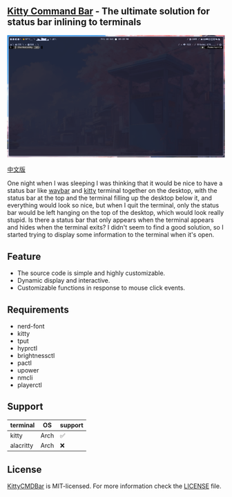 ## [Kitty Command Bar](https://github.com/ther0ok1eboy/KittyCMDBar) - The ultimate solution for status bar inlining to terminals

<center><img src="https://raw.githubusercontent.com/ther0ok1eboy/KittyCMDBar/master/src/demo.png"></center>

[中文版](./README_cn.md)

One night when I was sleeping I was thinking that it would be nice to have a status bar like [waybar](https://github.com/Alexays/Waybar) and [kitty](https://github.com/kovidgoyal/kitty) terminal together on the desktop, with the status bar at the top and the terminal filling up the desktop below it, and everything would look so nice, but when I quit the terminal, only the status bar would be left hanging on the top of the desktop, which would look really stupid. Is there a status bar that only appears when the terminal appears and hides when the terminal exits? I didn't seem to find a good solution, so I started trying to display some information to the terminal when it's open.

## Feature

- The source code is simple and highly customizable.
- Dynamic display and interactive.
- Customizable functions in response to mouse click events.

## Requirements
- nerd-font
- kitty
- tput
- hyprctl
- brightnessctl
- pactl
- upower
- nmcli
- playerctl

## Support

| terminal  | OS   | support |
|-----------|------|---------|
| kitty     | Arch | ✅      |
| alacritty | Arch | ❌      |



## License

[KittyCMDBar](https://github.com/ther0ok1eboy/KittyCMDBar) is MIT-licensed. For more information check the [LICENSE](LICENSE) file.
